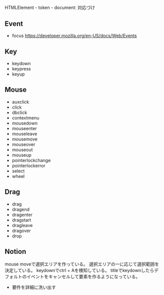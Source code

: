 ##
HTMLElement - token - document: 対応づけ

## Event
- focus
https://developer.mozilla.org/en-US/docs/Web/Events
## Key
- keydown
- keypress
- keyup
## Mouse
- auxclick
- click
- dbclick
- contextmenu
- mousedown
- mouseenter
- mouseleave
- mousemove
- mouseover
- mouseout
- mouseup
- pointerlockchange
- pointerlockerror
- select
- wheel
## Drag
- drag
- dragend
- dragenter
- dragstart
- dragleave
- dragover
- drop

## Notion
mouse moveで選択エリアを作っている。
選択エリアの一に応じて選択範囲を決定している。
keydownでctrl + Aを検知している。
titleでkeydownしたらデフォルトのイベントをキャンセルして要素を作るようになっている。

- 要件を詳細に洗い出す
